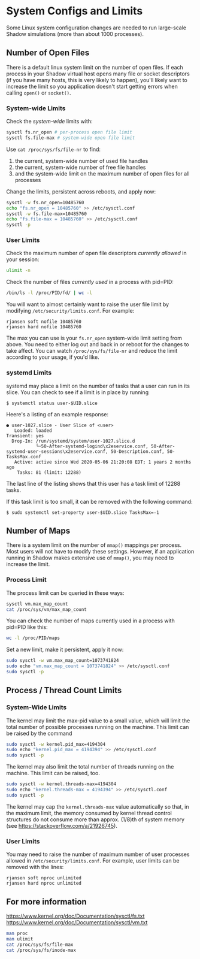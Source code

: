# System Configs and Limits

Some Linux system configuration changes are needed to run large-scale Shadow
simulations (more than about 1000 processes).

## Number of Open Files

There is a default linux system limit on the number of open files. If each
process in your Shadow virtual host opens many file or socket descriptors (if
you have many hosts, this is very likely to happen), you'll likely want to
increase the limit so you application doesn't start getting errors when calling
`open()` or `socket()`.

### System-wide Limits

Check the _system-wide_ limits with:

```bash
sysctl fs.nr_open # per-process open file limit
sysctl fs.file-max # system-wide open file limit
```

Use `cat /proc/sys/fs/file-nr` to find:
 1. the current, system-wide number of used file handles
 1. the current, system-wide number of free file handles
 1. and the system-wide limit on the maximum number of open files for all processes

Change the limits, persistent across reboots, and apply now:

```bash
sysctl -w fs.nr_open=10485760
echo "fs.nr_open = 10485760" >> /etc/sysctl.conf
sysctl -w fs.file-max=10485760
echo "fs.file-max = 10485760" >> /etc/sysctl.conf
sysctl -p
```

### User Limits

Check the maximum number of open file descriptors _currently allowed_ in your
session:
```bash
ulimit -n
```

Check the number of files _currently used_ in a process with pid=PID:
```bash
/bin/ls -l /proc/PID/fd/ | wc -l
```

You will want to almost certainly want to raise the user file limit by modifying
`/etc/security/limits.conf`. For example:

```
rjansen soft nofile 10485760
rjansen hard nofile 10485760
```

The max you can use is your `fs.nr_open` system-wide limit setting from above.
You need to either log out and back in or reboot for the changes to take affect.
You can watch `/proc/sys/fs/file-nr` and reduce the limit according to your
usage, if you'd like.

### systemd Limits

systemd may place a limit on the number of tasks that a user can run in its
slice. You can check to see if a limit is in place by running

```
$ systemctl status user-$UID.slice
```

Heere's a listing of an example response:

```
● user-1027.slice - User Slice of <user>
   Loaded: loaded
Transient: yes
  Drop-In: /run/systemd/system/user-1027.slice.d
           └─50-After-systemd-logind\x2eservice.conf, 50-After-systemd-user-sessions\x2eservice.conf, 50-Description.conf, 50-TasksMax.conf
   Active: active since Wed 2020-05-06 21:20:08 EDT; 1 years 2 months ago
    Tasks: 81 (limit: 12288)
```

The last line of the listing shows that this user has a task limit of 12288
tasks.

If this task limit is too small, it can be removed with the following command:

```
$ sudo systemctl set-property user-$UID.slice TasksMax=-1
```

## Number of Maps

There is a system limit on the number of `mmap()` mappings per process. Most
users will not have to modify these settings. However, if an application running
in Shadow makes extensive use of `mmap()`, you may need to increase the limit.

### Process Limit

The process limit can be queried in these ways:

```bash
sysctl vm.max_map_count
cat /proc/sys/vm/max_map_count
```

You can check the number of maps currently used in a process with pid=PID like
this:

```bash
wc -l /proc/PID/maps
```

Set a new limit, make it persistent, apply it now:

```bash
sudo sysctl -w vm.max_map_count=1073741824
sudo echo "vm.max_map_count = 1073741824" >> /etc/sysctl.conf
sudo sysctl -p
```

## Process / Thread Count Limits

### System-Wide Limits

The kernel may limit the max-pid value to a small value, which will limit the
total number of possible processes running on the machine. This limit can be
raised by the command

```bash
sudo sysctl -w kernel.pid_max=4194304
sudo echo "kernel.pid_max = 4194394" >> /etc/sysctl.conf
sudo sysctl -p
```

The kernel may also limit the total number of threads running on the machine.
This limit can be raised, too.

```bash
sudo sysctl -w kernel.threads-max=4194304
sudo echo "kernel.threads-max = 4194394" >> /etc/sysctl.conf
sudo sysctl -p
```

The kernel may cap the `kernel.threads-max` value automatically so that, in the
maximum limit, the memory consumed by kernel thread control structures do not
consume more than approx. (1/8)th of system memory (see
<https://stackoverflow.com/a/21926745>).

### User Limits

You may need to raise the number of maximum number of user processes allowed in
`/etc/security/limits.conf`. For example, user limits can be removed with the
lines:

```
rjansen soft nproc unlimited
rjansen hard nproc unlimited
```

## For more information

https://www.kernel.org/doc/Documentation/sysctl/fs.txt  
https://www.kernel.org/doc/Documentation/sysctl/vm.txt

```bash
man proc
man ulimit
cat /proc/sys/fs/file-max
cat /proc/sys/fs/inode-max
```
